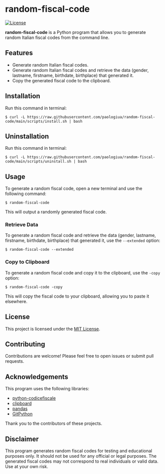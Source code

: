 # random-fiscal-code

[![License](https://img.shields.io/badge/License-MIT-blue.svg)](https://opensource.org/licenses/MIT)

**random-fiscal-code** is a Python program that allows you to generate random Italian fiscal codes from the command line.

## Features

- Generate random Italian fiscal codes.
- Generate random Italian fiscal codes and retrieve the data (gender, lastname, firstname, birthdate, birthplace) that generated it.
- Copy the generated fiscal code to the clipboard.

## Installation

Run this command in terminal:

   ```
   $ curl -L https://raw.githubusercontent.com/paologiua/random-fiscal-code/main/scripts/install.sh | bash
   ```

## Uninstallation

Run this command in terminal:

   ```
   $ curl -L https://raw.githubusercontent.com/paologiua/random-fiscal-code/main/scripts/uninstall.sh | bash
   ```

## Usage

To generate a random fiscal code, open a new terminal and use the following command:

```
$ random-fiscal-code
```

This will output a randomly generated fiscal code.

### Retrieve Data

To generate a random fiscal code and retrieve the data (gender, lastname, firstname, birthdate, birthplace) that generated it, use the `--extended` option:

```
$ random-fiscal-code --extended
```

### Copy to Clipboard

To generate a random fiscal code and copy it to the clipboard, use the `-copy` option:

```
$ random-fiscal-code -copy
```

This will copy the fiscal code to your clipboard, allowing you to paste it elsewhere.

## License

This project is licensed under the [MIT License](https://opensource.org/licenses/MIT).

## Contributing

Contributions are welcome! Please feel free to open issues or submit pull requests.

## Acknowledgements

This program uses the following libraries:

- [python-codicefiscale](https://pypi.org/project/python-codicefiscale/)
- [clipboard](https://pypi.org/project/clipboard/)
- [pandas](https://pandas.pydata.org/)
- [GitPython](https://gitpython.readthedocs.io/en/stable/)
 
Thank you to the contributors of these projects.

## Disclaimer

This program generates random fiscal codes for testing and educational purposes only. It should not be used for any official or legal purposes. The generated fiscal codes may not correspond to real individuals or valid data. Use at your own risk.
